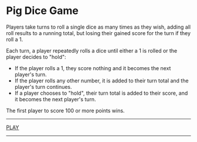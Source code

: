 # Pig Dice Game

Players take turns to roll a single dice as many times as they wish, adding all roll results to a running total, but losing their gained score for the turn if they roll a 1.

Each turn, a player repeatedly rolls a dice until either a 1 is rolled or the player decides to "hold":

- If the player rolls a 1, they score nothing and it becomes the next player's turn.
- If the player rolls any other number, it is added to their turn total and the player's turn continues.
- If a player chooses to "hold", their turn total is added to their score, and it becomes the next player's turn.

The first player to score 100 or more points wins.
***
[PLAY](https://rvmagrini.github.io/piggame/)
***
